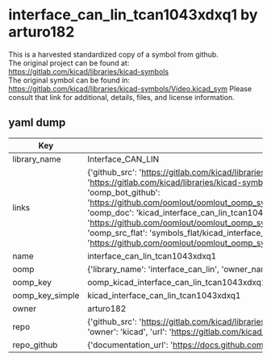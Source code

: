 # interface_can_lin_tcan1043xdxq1 by arturo182  
This is a harvested standardized copy of a symbol from github.  
The original project can be found at:  
https://gitlab.com/kicad/libraries/kicad-symbols  
The original symbol can be found in:
https://gitlab.com/kicad/libraries/kicad-symbols/Video.kicad_sym
Please consult that link for additional, details, files, and license information.  
## yaml dump  
| Key | Value |  
| --- | --- |  
| library_name | Interface_CAN_LIN |  
| links | {'github_src': 'https://gitlab.com/kicad/libraries/kicad-symbols/Video.kicad_sym', 'github_src_repo': 'https://gitlab.com/kicad/libraries/kicad-symbols', 'oomp_bot': 'kicad_interface_can_lin_tcan1043xdxq1/working', 'oomp_bot_github': 'https://github.com/oomlout/oomlout_oomp_symbol_bot/tree/main/kicad_interface_can_lin_tcan1043xdxq1/working', 'oomp_doc': 'kicad_interface_can_lin_tcan1043xdxq1/working', 'oomp_doc_github': 'https://github.com/oomlout/oomlout_oomp_symbol_doc/tree/main/kicad_interface_can_lin_tcan1043xdxq1/working', 'oomp_src_flat': 'symbols_flat/kicad_interface_can_lin_tcan1043xdxq1/working', 'oomp_src_flat_github': 'https://github.com/oomlout/oomlout_oomp_symbol_src/tree/main/kicad_interface_can_lin_tcan1043xdxq1/working'} |  
| name | interface_can_lin_tcan1043xdxq1 |  
| oomp | {'library_name': 'interface_can_lin', 'owner_name': 'kicad', 'symbol_name': 'interface_can_lin_tcan1043xdxq1'} |  
| oomp_key | oomp_kicad_interface_can_lin_tcan1043xdxq1 |  
| oomp_key_simple | kicad_interface_can_lin_tcan1043xdxq1 |  
| owner | arturo182 |  
| repo | {'github_src': 'https://gitlab.com/kicad/libraries/kicad-symbols/Video.kicad_sym', 'name': 'libraries/kicad-symbols', 'owner': 'kicad', 'url': 'https://gitlab.com/kicad/libraries/kicad-symbols'} |  
| repo_github | {'documentation_url': 'https://docs.github.com/rest/repos/repos#get-a-repository', 'message': 'Not Found'} |  

